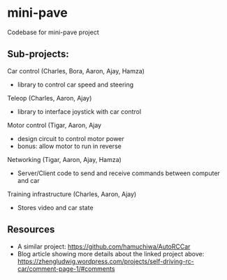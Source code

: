# mini-pave
Codebase for mini-pave project

## Sub-projects:

Car control (Charles, Bora, Aaron, Ajay, Hamza)
- library to control car speed and steering

Teleop (Charles, Aaron, Ajay)
- library to interface joystick with car control

Motor control (Tigar, Aaron, Ajay
- design circuit to control motor power
- bonus: allow motor to run in reverse

Networking (Tigar, Aaron, Ajay, Hamza)
- Server/Client code to send and receive commands between computer and car

Training infrastructure (Charles, Aaron, Ajay)
- Stores video and car state

## Resources

- A similar project: https://github.com/hamuchiwa/AutoRCCar
- Blog article showing more details about the linked project above: https://zhengludwig.wordpress.com/projects/self-driving-rc-car/comment-page-1/#comments
